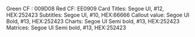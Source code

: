 Green CF : 009D08
Red CF: EE0909
Card Titles: Segoe UI, #12, HEX:252423
Subtitles: Segoe UI, #10, HEX:66666
Callout value: Segoe UI Bold, #13, HEX:252423
Charts: Segoe UI Semi bold, #13, HEX:252423
Matrices: Segoe UI Semi bold, #13, HEX:252423